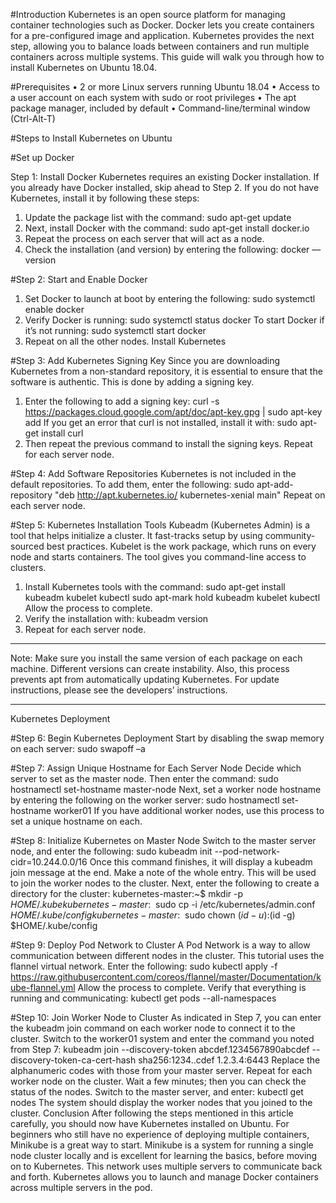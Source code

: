 #Introduction
Kubernetes is an open source platform for managing container technologies such as Docker.
Docker lets you create containers for a pre-configured image and application. Kubernetes provides the next step, allowing you to balance loads between containers and run multiple containers across multiple systems.
This guide will walk you through how to install Kubernetes on Ubuntu 18.04.
 
#Prerequisites
•	2 or more Linux servers running Ubuntu 18.04
•	Access to a user account on each system with sudo or root privileges
•	The apt package manager, included by default
•	Command-line/terminal window (Ctrl-Alt-T)

#Steps to Install Kubernetes on Ubuntu

#Set up Docker

Step 1: Install Docker
Kubernetes requires an existing Docker installation. If you already have Docker installed, skip ahead to Step 2.
If you do not have Kubernetes, install it by following these steps:
1. Update the package list with the command:
sudo apt-get update
 2. Next, install Docker with the command:
sudo apt-get install docker.io
3. Repeat the process on each server that will act as a node.
4. Check the installation (and version) by entering the following:
docker ––version

#Step 2: Start and Enable Docker
1. Set Docker to launch at boot by entering the following:
sudo systemctl enable docker
2. Verify Docker is running:
sudo systemctl status docker
To start Docker if it’s not running:
sudo systemctl start docker
3. Repeat on all the other nodes.
Install Kubernetes

#Step 3: Add Kubernetes Signing Key
Since you are downloading Kubernetes from a non-standard repository, it is essential to ensure that the software is authentic. This is done by adding a signing key.
1. Enter the following to add a signing key:
curl -s https://packages.cloud.google.com/apt/doc/apt-key.gpg | sudo apt-key add
If you get an error that curl is not installed, install it with:
sudo apt-get install curl
2. Then repeat the previous command to install the signing keys. Repeat for each server node.

#Step 4: Add Software Repositories
Kubernetes is not included in the default repositories. To add them, enter the following:
sudo apt-add-repository "deb http://apt.kubernetes.io/ kubernetes-xenial main"
Repeat on each server node.

#Step 5: Kubernetes Installation Tools
Kubeadm (Kubernetes Admin) is a tool that helps initialize a cluster. It fast-tracks setup by using community-sourced best practices. Kubelet is the work package, which runs on every node and starts containers. The tool gives you command-line access to clusters.
1. Install Kubernetes tools with the command:
sudo apt-get install kubeadm kubelet kubectl
sudo apt-mark hold kubeadm kubelet kubectl
Allow the process to complete.
2. Verify the installation with:
kubeadm version
3. Repeat for each server node.
________________________________________
Note: Make sure you install the same version of each package on each machine. Different versions can create instability. Also, this process prevents apt from automatically updating Kubernetes. For update instructions, please see the developers’ instructions.
________________________________________
Kubernetes Deployment

#Step 6: Begin Kubernetes Deployment
Start by disabling the swap memory on each server:
sudo swapoff –a

#Step 7: Assign Unique Hostname for Each Server Node 
Decide which server to set as the master node. Then enter the command:
sudo hostnamectl set-hostname master-node
Next, set a worker node hostname by entering the following on the worker server:
sudo hostnamectl set-hostname worker01
If you have additional worker nodes, use this process to set a unique hostname on each.

#Step 8: Initialize Kubernetes on Master Node
Switch to the master server node, and enter the following:
sudo kubeadm init --pod-network-cidr=10.244.0.0/16
Once this command finishes, it will display a kubeadm join message at the end. Make a note of the whole entry. This will be used to join the worker nodes to the cluster.
Next, enter the following to create a directory for the cluster:
kubernetes-master:~$ mkdir -p $HOME/.kube
kubernetes-master:~$ sudo cp -i /etc/kubernetes/admin.conf $HOME/.kube/config
kubernetes-master:~$ sudo chown $(id -u):$(id -g) $HOME/.kube/config

#Step 9: Deploy Pod Network to Cluster
A Pod Network is a way to allow communication between different nodes in the cluster. This tutorial uses the flannel virtual network.
Enter the following:
sudo kubectl apply -f https://raw.githubusercontent.com/coreos/flannel/master/Documentation/kube-flannel.yml
Allow the process to complete.
Verify that everything is running and communicating:
kubectl get pods --all-namespaces

#Step 10: Join Worker Node to Cluster
As indicated in Step 7, you can enter the kubeadm join command on each worker node to connect it to the cluster.
Switch to the worker01 system and enter the command you noted from Step 7:
kubeadm join --discovery-token abcdef.1234567890abcdef --discovery-token-ca-cert-hash sha256:1234..cdef 1.2.3.4:6443
Replace the alphanumeric codes with those from your master server. Repeat for each worker node on the cluster. Wait a few minutes; then you can check the status of the nodes.
Switch to the master server, and enter:
kubectl get nodes
The system should display the worker nodes that you joined to the cluster.
Conclusion
After following the steps mentioned in this article carefully, you should now have Kubernetes installed on Ubuntu.
For beginners who still have no experience of deploying multiple containers, Minikube is a great way to start. Minikube is a system for running a single node cluster locally and is excellent for learning the basics, before moving on to Kubernetes.
This network uses multiple servers to communicate back and forth. Kubernetes allows you to launch and manage Docker containers across multiple servers in the pod.
